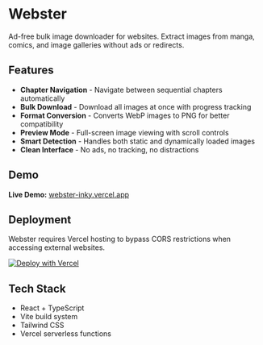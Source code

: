 # Webster

Ad-free bulk image downloader for websites. Extract images from manga, comics, and image galleries without ads or redirects.

## Features

- **Chapter Navigation** - Navigate between sequential chapters automatically
- **Bulk Download** - Download all images at once with progress tracking
- **Format Conversion** - Converts WebP images to PNG for better compatibility
- **Preview Mode** - Full-screen image viewing with scroll controls
- **Smart Detection** - Handles both static and dynamically loaded images
- **Clean Interface** - No ads, no tracking, no distractions

## Demo

**Live Demo:** [webster-inky.vercel.app](https://webster-inky.vercel.app/)

## Deployment

Webster requires Vercel hosting to bypass CORS restrictions when accessing external websites.

[![Deploy with Vercel](https://vercel.com/button)](https://vercel.com/new/clone?repository-url=https://github.com/zebbern/Webster)

## Tech Stack

- React + TypeScript
- Vite build system
- Tailwind CSS
- Vercel serverless functions

